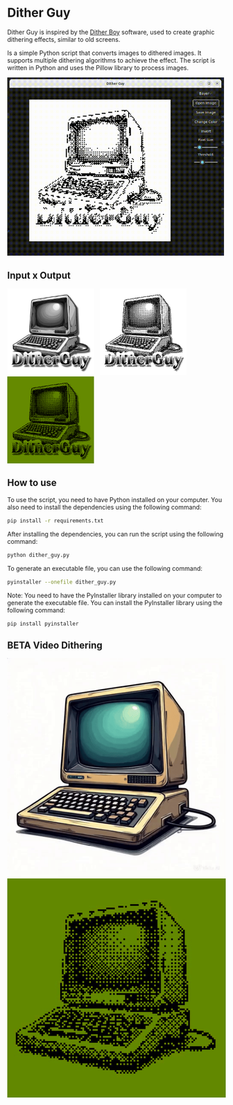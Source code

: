 # Dither Guy

Dither Guy is inspired by the [Dither Boy](https://studioaaa.com/product/dither-boy/) software, used to create graphic
dithering effects, similar to old screens.

Is a simple Python script that converts images to dithered images. It supports multiple dithering algorithms to achieve the effect. The script is written in Python and uses the Pillow library to process images.


<img src="output/video_example.gif" width="500">

## Input x Output

<div style="display: inline-block; margin-right: 10px;">
  <img src="input/example.png" height="200">
</div>
<div style="display: inline-block;">
  <img src="output/example_output.png" height="200">
</div>
<div style="display: inline-block;">
  <img src="output/green_example_output.png" height="200">
</div>

## How to use

To use the script, you need to have Python installed on your computer. You also need to install the dependencies using the following command: 

```bash
pip install -r requirements.txt
```

After installing the dependencies, you can run the script using the following command:

```bash
python dither_guy.py
```

To generate an executable file, you can use the following command:

```bash
pyinstaller --onefile dither_guy.py
```

Note: You need to have the PyInstaller library installed on your computer to generate the executable file. You can install
the PyInstaller library using the following command:

```bash
pip install pyinstaller
```

## BETA Video Dithering
![Gif](input/computer_input.gif)
![Gif](output/computer.gif)


